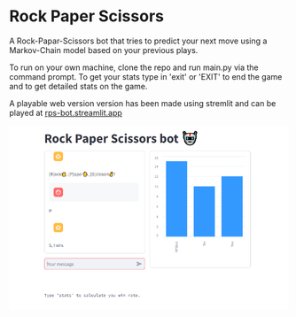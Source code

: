 # Rock Paper Scissors

A Rock-Papar-Scissors bot that tries to predict your next move using a Markov-Chain model based on your previous plays.

To run on your own machine, clone the repo and run main.py via the command prompt. To get your stats type in 'exit' or 'EXIT' to end the game and to get detailed stats on the game.

A playable web version version has been made using stremlit and can be played at [rps-bot.streamlit.app](https://rps-bot.streamlit.app/)

![Image](image.png)
